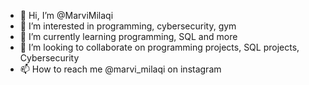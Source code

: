 - 👋 Hi, I’m @MarviMilaqi
- 👀 I’m interested in programming, cybersecurity, gym
- 🌱 I’m currently learning programming, SQL and more
- 💞️ I’m looking to collaborate on programming projects, SQL projects, Cybersecurity
- 📫 How to reach me @marvi_milaqi on instagram

<!---
MarviMilaqi/MarviMilaqi is a ✨ special ✨ repository because its `README.md` (this file) appears on your GitHub profile.
You can click the Preview link to take a look at your changes.
--->
